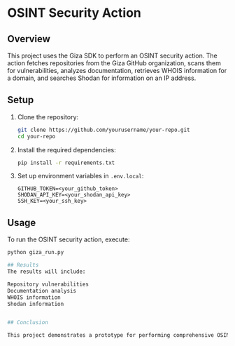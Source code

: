 # OSINT Security Action

## Overview
This project uses the Giza SDK to perform an OSINT security action. The action fetches repositories from the Giza GitHub organization, scans them for vulnerabilities, analyzes documentation, retrieves WHOIS information for a domain, and searches Shodan for information on an IP address.

## Setup
1. Clone the repository:
    ```sh
    git clone https://github.com/yourusername/your-repo.git
    cd your-repo
    ```

2. Install the required dependencies:
    ```sh
    pip install -r requirements.txt
    ```

3. Set up environment variables in `.env.local`:
    ```plaintext
    GITHUB_TOKEN=<your_github_token>
    SHODAN_API_KEY=<your_shodan_api_key>
    SSH_KEY=<your_ssh_key>
    ```

## Usage
To run the OSINT security action, execute:
```sh
python giza_run.py

## Results
The results will include:

Repository vulnerabilities
Documentation analysis
WHOIS information
Shodan information


## Conclusion

This project demonstrates a prototype for performing comprehensive OSINT tasks using the Giza SDK. The prototype can be extended and integrated into more extensive security auditing and vulnerability detection platforms.


